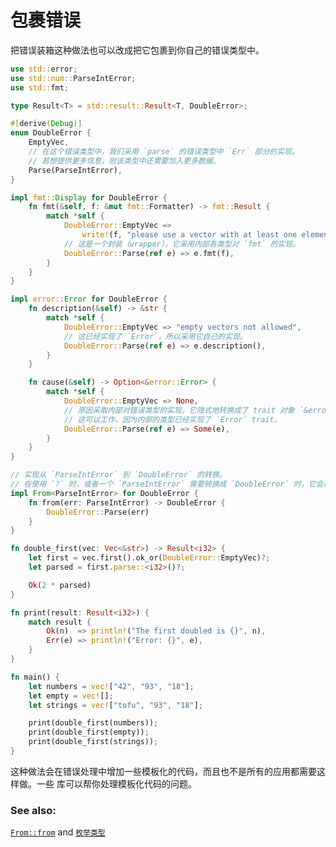 # 包裹错误

把错误装箱这种做法也可以改成把它包裹到你自己的错误类型中。

```rust
use std::error;
use std::num::ParseIntError;
use std::fmt;

type Result<T> = std::result::Result<T, DoubleError>;

#[derive(Debug)]
enum DoubleError {
    EmptyVec,
    // 在这个错误类型中，我们采用 `parse` 的错误类型中 `Err` 部分的实现。
    // 若想提供更多信息，则该类型中还需要加入更多数据。
    Parse(ParseIntError),
}

impl fmt::Display for DoubleError {
    fn fmt(&self, f: &mut fmt::Formatter) -> fmt::Result {
        match *self {
            DoubleError::EmptyVec =>
                write!(f, "please use a vector with at least one element"),
            // 这是一个封装（wrapper），它采用内部各类型对 `fmt` 的实现。
            DoubleError::Parse(ref e) => e.fmt(f),
        }
    }
}

impl error::Error for DoubleError {
    fn description(&self) -> &str {
        match *self {
            DoubleError::EmptyVec => "empty vectors not allowed",
            // 这已经实现了 `Error`，所以采用它自己的实现。
            DoubleError::Parse(ref e) => e.description(),
        }
    }

    fn cause(&self) -> Option<&error::Error> {
        match *self {
            DoubleError::EmptyVec => None,
            // 原因采取内部对错误类型的实现。它隐式地转换成了 trait 对象 `&error:Error`。
            // 这可以工作，因为内部的类型已经实现了 `Error` trait。
            DoubleError::Parse(ref e) => Some(e),
        }
    }
}

// 实现从 `ParseIntError` 到 `DoubleError` 的转换。
// 在使用 `?` 时，或者一个 `ParseIntError` 需要转换成 `DoubleError` 时，它会被自动调用。
impl From<ParseIntError> for DoubleError {
    fn from(err: ParseIntError) -> DoubleError {
        DoubleError::Parse(err)
    }
}

fn double_first(vec: Vec<&str>) -> Result<i32> {
    let first = vec.first().ok_or(DoubleError::EmptyVec)?;
    let parsed = first.parse::<i32>()?;

    Ok(2 * parsed)
}

fn print(result: Result<i32>) {
    match result {
        Ok(n)  => println!("The first doubled is {}", n),
        Err(e) => println!("Error: {}", e),
    }
}

fn main() {
    let numbers = vec!["42", "93", "18"];
    let empty = vec![];
    let strings = vec!["tofu", "93", "18"];

    print(double_first(numbers));
    print(double_first(empty));
    print(double_first(strings));
}
```

这种做法会在错误处理中增加一些模板化的代码，而且也不是所有的应用都需要这样做。一些
库可以帮你处理模板化代码的问题。

### See also:

[`From::from`][from] and [`枚举类型`][enums]

[from]: https://doc.rust-lang.org/std/convert/trait.From.html
[q_mark]: https://doc.rust-lang.org/reference/expressions/operator-expr.html#the--operator
[enums]: rust-tutorial/docs/custom_types/enum.md

